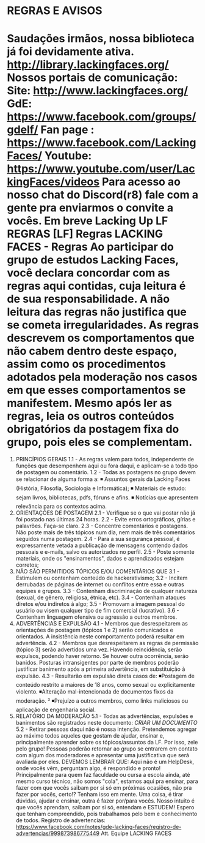 REGRAS E AVISOS
=================
Saudações irmãos, nossa biblioteca já foi devidamente ativa. 
http://library.lackingfaces.org/
Nossos portais de comunicação: 
Site: http://www.lackingfaces.org/
GdE: https://www.facebook.com/groups/gdelf/
Fan page : https://www.facebook.com/LackingFaces/
Youtube: https://www.youtube.com/user/LackingFaces/videos
Para acesso ao nosso chat do Discord(r8) fale com a gente pra enviarmos o convite a vocês.
Em breve Lacking Up
LF REGRAS
[LF] Regras
LACKING FACES - Regras
Ao participar do grupo de estudos Lacking Faces, você declara concordar com as regras aqui contidas, cuja leitura é de sua responsabilidade. A não leitura das regras não justifica que se cometa irregularidades.
As regras descrevem os comportamentos que não cabem dentro deste espaço, assim como os procedimentos adotados pela moderação nos casos em que esses comportamentos se manifestem.
Mesmo após ler as regras, leia os outros conteúdos obrigatórios da postagem fixa do grupo, pois eles se complementam.
========================================================
1. PRINCÍPIOS GERAIS
1.1 - As regras valem para todos, independente de funções que desempenhem aqui ou fora daqui, e aplicam-se a todo tipo de postagem ou comentário.
1.2 - Todas as postagens no grupo devem se relacionar de alguma forma a:
◾ Assuntos gerais da Lacking Faces (História, Filosofia, Sociologia e Informática);
◾ Materiais de estudo: sejam livros, bibliotecas, pdfs, fóruns e afins.
◾ Notícias que apresentem relevância para os contextos acima.
2. ORIENTAÇÕES DE POSTAGEM
2.1 - Verifique se o que vai postar não já foi postado nas últimas 24 horas.
2.2 - Evite erros ortográficos, gírias e palavrões. Faça-se claro.
2.3 - Concentre comentários e postagens. Não poste mais de três tópicos num dia, nem mais de três comentários seguidos numa postagem.
2.4 - Para a sua segurança pessoal, é expressamente vetada a publicação de mensagens contendo dados pessoais e e-mails, salvo os autorizados no perfil.
2.5 - Poste somente materiais, onde os "ensinamentos", dados e aprendizados estejam corretos;
3. NÃO SÃO PERMITIDOS TÓPICOS E/OU COMENTÁRIOS QUE
3.1 - Estimulem ou contenham conteúdo de hackerativismo;
3.2 - Incitem derrubadas de páginas de internet ou conflitos entre essa e outras equipes e grupos.
3.3 - Contenham discriminação de qualquer natureza (sexual, de gênero, religiosa, étnica, etc).
3.4 - Contenham ataques diretos e/ou indiretos à algo;
3.5 - Promovam a imagem pessoal do usuário ou visem qualquer tipo de fim comercial (lucrativo).
3.6 - Contenham linguagem ofensiva ou agressão a outros membros.
4. ADVERTÊNCIAS E EXPULSÃO
4.1 - Membros que desrespeitarem as orientações de postagem (tópicos 1 e 2) serão comunicados e orientados. A insistência neste comportamento poderá resultar em advertência.
4.2 - Membros que desrespeitarem as regras de permissão (tópico 3) serão advertidos uma vez. Havendo reincidência, serão expulsos, podendo haver retorno. Se houver outra ocorrência, serão banidos. Posturas intransigentes por parte de membros poderão justificar banimento após a primeira advertência, em substituição à expulsão.
4.3 - Resultarão em expulsão direta casos de:
◾Postagem de conteúdo restrito a maiores de 18 anos, como sexual ou explicitamente violento.
◾Alteração mal-intencionada de documentos fixos da moderação. ²
◾Prejuízo a outros membros, como links maliciosos ou aplicação de engenharia social.
5. RELATÓRIO DA MODERAÇÃO
5.1 - Todas as advertências, expulsões e banimentos são registrados neste documento: *CRIAR UM DOCUMENTO*
5.2 - Retirar pessoas daqui não é nossa intenção. Pretendemos agregar ao máximo todos aqueles que gostam de ajudar, ensinar e, principalmente aprender sobre os tópicos/assuntos da LF. Por isso, zele pelo grupo! Pessoas poderão retornar ao grupo se entrarem em contato com algum dos moderadores e apresentar uma justificativa que será avaliada por eles.
DEVEMOS LEMBRAR QUE:
Aqui não é um HelpDesk, onde vocês vêm, perguntam algo, é respondido e pronto!
Principalmente para quem faz faculdade ou cursa a escola ainda, até mesmo curso técnico, não somos "cola", estamos aqui pra ensinar, para fazer com que vocês saibam por si só em próximas ocasiões, não pra fazer por vocês, certo!?
Tenham isso em mente. Uma coisa, é tirar dúvidas, ajudar e ensinar, outra é fazer por/para vocês. Nosso intuito é que vocês aprendam, saibam por si só, entendam e ESTUDEM!
Espero que tenham compreendido, pois trabalhamos pelo bem e conhecimento de todos.
Registro de advertencias: https://www.facebook.com/notes/gde-lacking-faces/registro-de-advertencias/999873986775449
Att.
Equipe LACKING FACES
